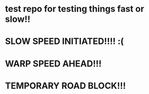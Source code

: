 # test repo for testing things fast or slow!!
# SLOW SPEED INITIATED!!!! :(
# WARP SPEED AHEAD!!!
# TEMPORARY ROAD BLOCK!!!
